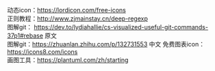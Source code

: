 动态icon：https://lordicon.com/free-icons  
正则教程：http://www.zjmainstay.cn/deep-regexp  
图解git： https://dev.to/lydiahallie/cs-visualized-useful-git-commands-37p1#rebase 原文  
图解git：https://zhuanlan.zhihu.com/p/132731553 中文
免费图表icon：https://icons8.com/icons  
画图工具：https://plantuml.com/zh/starting
